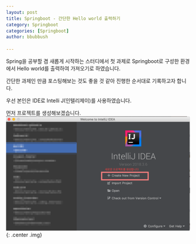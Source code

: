 ```yaml
---
layout: post
title: Springboot - 간단한 Hello world 출력하기
category: Springboot
categories: [Springboot]
author: bbubbush

---
```


Spring을 공부할 겸 새롭게 시작하는 스터디에서 첫 과제로 Springboot로 구성한 환경에서 Hello world를 출력하여 가져오기로 하였습니다.

간단한 과제인 만큼 포스팅해보는 것도 좋을 것 같아 진행한 순서대로 기록하고자 합니다.

우선 본인은 IDE로 Intelli J(인텔리제이)를 사용하였습니다.

먼저 프로젝트를 생성해보겠습니다.
![프로젝트만들기](/assets/img/springboot/2019-05-16_project_01.png){: .center .img}